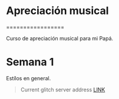 # Apreciación musical
=================

Curso de apreciación musical para mi Papá.


# Semana 1

Estílos en general.





> Current glitch server address [LINK](https://booming-owl.glitch.me/)